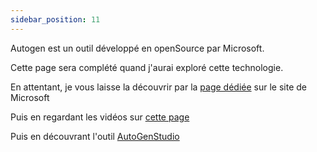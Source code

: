 ```yaml
---
sidebar_position: 11
---
```

Autogen est un outil développé en openSource par Microsoft.

Cette page sera complété quand j'aurai exploré cette technologie.

En attentant, je vous laisse la découvrir par la [page dédiée](https://www.microsoft.com/en-us/research/project/autogen/) sur le site de Microsoft

Puis en regardant les vidéos sur [cette page](https://www.microsoft.com/en-us/research/publication/autogen-enabling-next-gen-llm-applications-via-multi-agent-conversation-framework/)

Puis en découvrant l'outil [AutoGenStudio](https://autogen-studio.com)